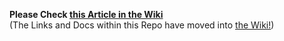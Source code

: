 **Please Check [this Article in the Wiki](../../../wiki/Send-via-HTTP-using-the-CLI-Wallet)**<br>(The Links and Docs within this Repo have moved into [the Wiki!](../../../wiki))